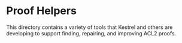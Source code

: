 Proof Helpers
===============================

This directory contains a variety of tools that Kestrel and others are
developing to support finding, repairing, and improving ACL2 proofs.
